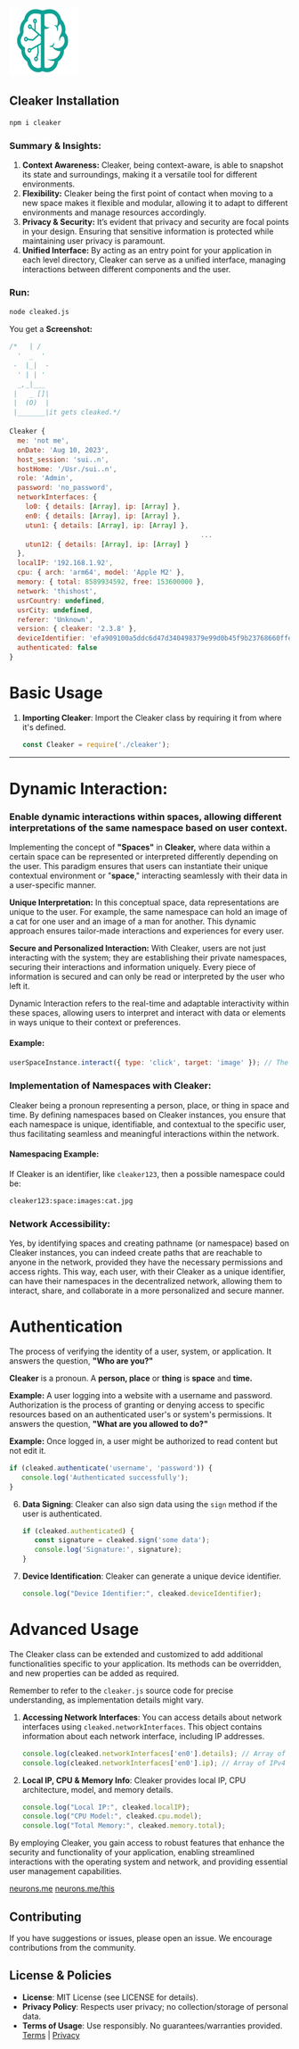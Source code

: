 <img src="./_._.svg" alt="SVG Image" width="123" height="123" style="width123px; height:123px;">

## Cleaker Installation 

```bash
npm i cleaker
```

### Summary & Insights:

1. **Context Awareness:** Cleaker, being context-aware, is able to snapshot its state and surroundings, making it a versatile tool for different environments.
2. **Flexibility:** Cleaker being the first point of contact when moving to a new space makes it flexible and modular, allowing it to adapt to different environments and manage resources accordingly.
3. **Privacy & Security:** It’s evident that privacy and security are focal points in your design. Ensuring that sensitive information is protected while maintaining user privacy is paramount.
4. **Unified Interface:** By acting as an entry point for your application in each level directory, Cleaker can serve as a unified interface, managing interactions between different components and the user.

### Run:

```bash
node cleaked.js
```

You get a **Screenshot:**

```javascript
/*	 | /
  '  _  '
 -  |_|  -
  ' | | '
  _,_|___
 |   _ []|
 |  (O)  |
 |_______|it gets cleaked.*/
 
Cleaker {
  me: 'not me',
  onDate: 'Aug 10, 2023',
  host_session: 'sui..n',
  hostHome: '/Usr./sui..n',
  role: 'Admin',
  password: 'no_password',
  networkInterfaces: {
    lo0: { details: [Array], ip: [Array] },
    en0: { details: [Array], ip: [Array] },
    utun1: { details: [Array], ip: [Array] },
												...
    utun12: { details: [Array], ip: [Array] }
  },
  localIP: '192.168.1.92',
  cpu: { arch: 'arm64', model: 'Apple M2' },
  memory: { total: 8589934592, free: 153600000 },
  network: 'thishost',
  usrCountry: undefined,
  usrCity: undefined,
  referer: 'Unknown',
  version: { cleaker: '2.3.8' },
  deviceIdentifier: 'efa909100a5ddc6d47d340498379e99d0b45f9b23768660ffedb86198cc73407',
  authenticated: false
}
```
# Basic Usage
1. **Importing Cleaker**: Import the Cleaker class by requiring it from where it's defined.
   ```js
   const Cleaker = require('./cleaker');
   ```

---------------------------------------------------

# Dynamic Interaction:

### Enable dynamic interactions within spaces, allowing different interpretations of the same namespace based on user context.

Implementing the concept of **"Spaces"** in **Cleaker,** where data within a certain space can be represented or interpreted differently depending on the user. This paradigm ensures that users can instantiate their unique contextual environment or "**space**," interacting seamlessly with their data in a user-specific manner. 

**Unique Interpretation:** In this conceptual space, data representations are unique to the user. For example, the same namespace can hold an image of a cat for one user and an image of a man for another. This dynamic approach ensures tailor-made interactions and experiences for every user.

**Secure and Personalized Interaction:** With Cleaker, users are not just interacting with the system; they are establishing their private namespaces, securing their interactions and information uniquely. Every piece of information is secured and can only be read or interpreted by the user who left it.

Dynamic Interaction refers to the real-time and adaptable interactivity within these spaces, allowing users to interpret and interact with data or elements in ways unique to their context or preferences.

#### Example:

```javascript
userSpaceInstance.interact({ type: 'click', target: 'image' }); // The interaction will be handled differently based on user’s space and preferences.
```

### Implementation of Namespaces with Cleaker:

Cleaker being a pronoun representing a person, place, or thing in space and time. By defining namespaces based on Cleaker instances, you ensure that each namespace is unique, identifiable, and contextual to the specific user, thus facilitating seamless and meaningful interactions within the network.

#### Namespacing Example:

If Cleaker is an identifier, like `cleaker123`, then a possible namespace could be:

```sh
cleaker123:space:images:cat.jpg
```

### Network Accessibility:

Yes, by identifying spaces and creating pathname (or namespace) based on Cleaker instances, you can indeed create paths that are reachable to anyone in the network, provided they have the necessary permissions and access rights. This way, each user, with their Cleaker as a unique identifier, can have their namespaces in the decentralized network, allowing them to interact, share, and collaborate in a more personalized and secure manner.

# Authentication

The process of verifying the identity of a user, system, or application. It answers the question, **"Who are you?"**

**Cleaker** is a pronoun. A **person, place** or **thing** is **space** and **time.**

**Example:** A user logging into a website with a username and password.
Authorization is the process of granting or denying access to specific resources based on an authenticated user's or system's permissions. It answers the question, **"What are you allowed to do?"**

**Example:** Once logged in, a user might be authorized to read content but not edit it.


   ```js
   if (cleaked.authenticate('username', 'password')) {
      console.log('Authenticated successfully');
   }
   ```

6. **Data Signing**: Cleaker can also sign data using the `sign` method if the user is authenticated.

   ```js
   if (cleaked.authenticated) {
      const signature = cleaked.sign('some data');
      console.log('Signature:', signature);
   }
   ```

7. **Device Identification**: Cleaker can generate a unique device identifier.

   ```js
   console.log("Device Identifier:", cleaked.deviceIdentifier);
   ```

# Advanced Usage

The Cleaker class can be extended and customized to add additional functionalities specific to your application. Its methods can be overridden, and new properties can be added as required.

Remember to refer to the `cleaker.js` source code for precise understanding, as implementation details might vary.

1. **Accessing Network Interfaces**: You can access details about network interfaces using `cleaked.networkInterfaces`. This object contains information about each network interface, including IP addresses.

   ```js
   console.log(cleaked.networkInterfaces['en0'].details); // Array of network interface details
   console.log(cleaked.networkInterfaces['en0'].ip); // Array of IPv4 addresses
   ```

2. **Local IP, CPU & Memory Info**: Cleaker provides local IP, CPU architecture, model, and memory details.

   ```js
   console.log("Local IP:", cleaked.localIP);
   console.log("CPU Model:", cleaked.cpu.model);
   console.log("Total Memory:", cleaked.memory.total);
   ```

By employing Cleaker, you gain access to robust features that enhance the security and functionality of your application, enabling streamlined interactions with the operating system and network, and providing essential user management capabilities.

[neurons.me](https://www.neurons.me)
[neurons.me/this](https://www.neurons.me/this)

## Contributing
If you have suggestions or issues, please open an issue. We encourage contributions from the community.
## License & Policies
- **License**: MIT License (see LICENSE for details).
- **Privacy Policy**: Respects user privacy; no collection/storage of personal data.
- **Terms of Usage**: Use responsibly. No guarantees/warranties provided. [Terms](https://www.neurons.me/terms-of-use) | [Privacy](https://www.neurons.me/privacy-policy)
